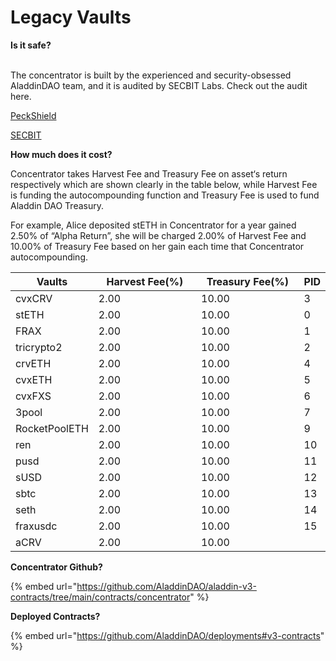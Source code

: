 # Legacy Vaults

**Is it safe?**

\
The concentrator is built by the experienced and security-obsessed AladdinDAO team, and it is audited by SECBIT Labs. Check out the audit here.

[PeckShield](https://aladdin.club/audits/PeckShield-Audit-Report-AladdinV3Concentrator-v1.0.pdf)

[SECBIT](https://aladdin.club/audits/AladdinDao\_V3\_Report\_Secbit.pdf)



**How much does it cost?**

Concentrator takes Harvest Fee and Treasury Fee on asset‘s return respectively which are shown clearly in the table below, while Harvest Fee is funding the autocompounding function and Treasury Fee is used to fund Aladdin DAO Treasury.

For example, Alice deposited stETH in Concentrator for a year gained 2.50% of “Alpha Return”, she will be charged 2.00% of Harvest Fee and 10.00% of Treasury Fee based on her gain each time that Concentrator autocompounding.&#x20;

<table><thead><tr><th>Vaults</th><th width="150">Harvest Fee(%)</th><th width="150">Treasury Fee(%)</th><th>PID</th></tr></thead><tbody><tr><td>cvxCRV</td><td>2.00</td><td>10.00</td><td>3</td></tr><tr><td>stETH</td><td>2.00</td><td>10.00</td><td>0</td></tr><tr><td>FRAX</td><td>2.00</td><td>10.00</td><td>1</td></tr><tr><td>tricrypto2</td><td>2.00</td><td>10.00</td><td>2</td></tr><tr><td>crvETH</td><td>2.00</td><td>10.00</td><td>4</td></tr><tr><td>cvxETH</td><td>2.00</td><td>10.00</td><td>5</td></tr><tr><td>cvxFXS</td><td>2.00</td><td>10.00</td><td>6</td></tr><tr><td>3pool</td><td>2.00</td><td>10.00</td><td>7</td></tr><tr><td>RocketPoolETH</td><td>2.00</td><td>10.00</td><td>9</td></tr><tr><td>ren</td><td>2.00</td><td>10.00</td><td>10</td></tr><tr><td>pusd</td><td>2.00</td><td>10.00</td><td>11</td></tr><tr><td>sUSD</td><td>2.00</td><td>10.00</td><td>12</td></tr><tr><td>sbtc</td><td>2.00</td><td>10.00</td><td>13</td></tr><tr><td>seth</td><td>2.00</td><td>10.00</td><td>14</td></tr><tr><td>fraxusdc</td><td>2.00</td><td>10.00</td><td>15</td></tr><tr><td>aCRV</td><td>2.00</td><td>10.00</td><td></td></tr></tbody></table>



**Concentrator Github?**

{% embed url="https://github.com/AladdinDAO/aladdin-v3-contracts/tree/main/contracts/concentrator" %}

**Deployed Contracts?**

{% embed url="https://github.com/AladdinDAO/deployments#v3-contracts" %}

